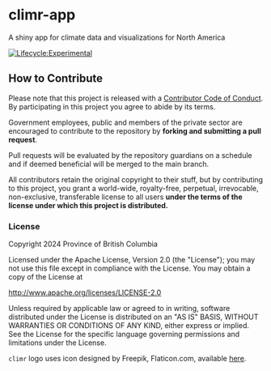 # climr-app
A shiny app for climate data and visualizations for North America

<!-- badges: start -->

 [![Lifecycle:Experimental](https://img.shields.io/badge/Lifecycle-Experimental-339999)](<Redirect-URL>)
 
<!-- badges: end -->

## How to Contribute

Please note that this project is released with a [Contributor Code of Conduct](CODE_OF_CONDUCT.md). By participating in this project you agree to abide by its terms.

Government employees, public and members of the private sector are encouraged to contribute to the repository by **forking and submitting a pull request**.

Pull requests will be evaluated by the repository guardians on a schedule and if deemed beneficial will be merged to the main branch.

All contributors retain the original copyright to their stuff, but by contributing to this project, you grant a world-wide, royalty-free, perpetual, irrevocable, non-exclusive, transferable license to all users **under the terms of the license under which this project is distributed.**

### License

Copyright 2024 Province of British Columbia

Licensed under the Apache License, Version 2.0 (the "License"); you may not use this file except in compliance with the License.
You may obtain a copy of the License at

<http://www.apache.org/licenses/LICENSE-2.0>

Unless required by applicable law or agreed to in writing, software distributed under the License is distributed on an "AS IS" BASIS, WITHOUT WARRANTIES OR CONDITIONS OF ANY KIND, either express or implied.
See the License for the specific language governing permissions and limitations under the License.

`climr` logo uses icon designed by Freepik, Flaticon.com, available [here](https://www.flaticon.com/free-icon/pin_6093139).